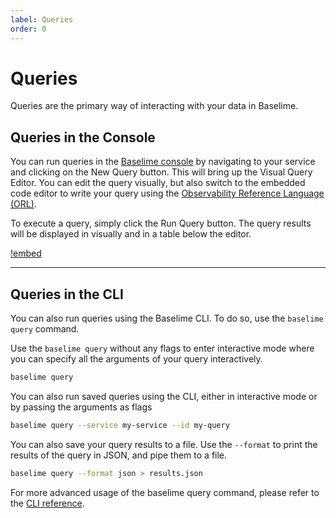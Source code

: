 ```yaml
---
label: Queries
order: 0
---
```


# Queries

Queries are the primary way of interacting with your data in Baselime.

## Queries in the Console

You can run queries in the [Baselime console](https://console.baselime.io) by navigating to your service and clicking on the New Query button. This will bring up the Visual Query Editor. You can edit the query visually, but also switch to the embedded code editor to write your query using the [Observability Reference Language (ORL)](../observability-reference-language/overview.md).

To execute a query, simply click the Run Query button. The query results will be displayed in visually and in a table below the editor.

[!embed](https://www.youtube.com/watch?v=QuLT55XqJsE)

---

## Queries in the CLI

You can also run queries using the Baselime CLI. To do so, use the `baselime query` command.

Use the `baselime query` without any flags to enter interactive mode where you can specify all the arguments of your query interactively.

```bash # :icon-terminal: terminal
baselime query
```

You can also run saved queries using the CLI, either in interactive mode or by passing the arguments as flags

```bash # :icon-terminal: terminal
baselime query --service my-service --id my-query
```

You can also save your query results to a file. Use the `--format` to print the results of the query in JSON, and pipe them to a file.

```bash # :icon-terminal: terminal
baselime query --format json > results.json
```

For more advanced usage of the baselime query command, please refer to the [CLI reference](../cli/reference//query.md).
